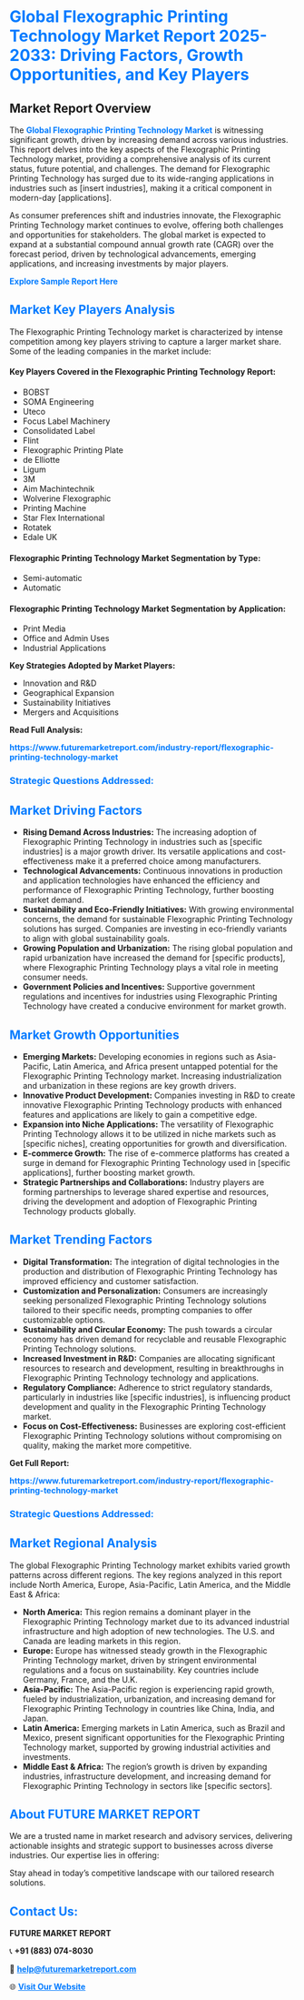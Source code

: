 <h1 style="color: #007BFF;">Global Flexographic Printing Technology Market Report 2025-2033: Driving Factors, Growth Opportunities, and Key Players</h1>

<section id="overview">
<h2>Market Report Overview</h2>
<p>The <a href="https://www.futuremarketreport.com/industry-report/flexographic-printing-technology-market" style="color: #007BFF; text-decoration: none;"><strong>Global Flexographic Printing Technology Market</strong></a> is witnessing significant growth, driven by increasing demand across various industries. This report delves into the key aspects of the Flexographic Printing Technology market, providing a comprehensive analysis of its current status, future potential, and challenges. The demand for Flexographic Printing Technology has surged due to its wide-ranging applications in industries such as [insert industries], making it a critical component in modern-day [applications].</p>
<p>As consumer preferences shift and industries innovate, the Flexographic Printing Technology market continues to evolve, offering both challenges and opportunities for stakeholders. The global market is expected to expand at a substantial compound annual growth rate (CAGR) over the forecast period, driven by technological advancements, emerging applications, and increasing investments by major players.</p>
</section>

<section id="overview">
<p><a href="https://www.futuremarketreport.com/request-sample/reportId=61647" style="color: #007BFF; text-decoration: none;"><strong>Explore Sample Report Here</strong></a></p>
</section>

<section id="key-players">
<h2 style="color: #007BFF;">Market Key Players Analysis</h2>
<p>The Flexographic Printing Technology market is characterized by intense competition among key players striving to capture a larger market share. Some of the leading companies in the market include:</p>
<h4>Key Players Covered in the Flexographic Printing Technology Report:</h4>
<ul><li>BOBST</li><li>SOMA Engineering</li><li>Uteco</li><li>Focus Label Machinery</li><li>Consolidated Label</li><li>Flint</li><li>Flexographic Printing Plate</li><li>de Elliotte</li><li>Ligum</li><li>3M</li><li>Aim Machintechnik</li><li>Wolverine Flexographic</li><li>Printing Machine</li><li>Star Flex International</li><li>Rotatek</li><li>Edale UK</li></ul>
<h4>Flexographic Printing Technology Market Segmentation by Type:</h4>
<ul><li>Semi-automatic</li><li>Automatic</li></ul>

<h4>Flexographic Printing Technology Market Segmentation by Application:</h4>
<ul><li>Print Media</li><li>Office and Admin Uses</li><li>Industrial Applications</li></ul>
<p><strong>Key Strategies Adopted by Market Players:</strong></p>
<ul>
<li>Innovation and R&D</li>
<li>Geographical Expansion</li>
<li>Sustainability Initiatives</li>
<li>Mergers and Acquisitions</li>
</ul>
</section>

<section>
<p><strong>Read Full Analysis: </strong></p><a href="https://www.futuremarketreport.com/industry-report/flexographic-printing-technology-market" style="color: #007BFF; text-decoration: none;"><strong>https://www.futuremarketreport.com/industry-report/flexographic-printing-technology-market</strong></a>
<h3 style="color: #007BFF;">Strategic Questions Addressed:</h3>
</section>

<section id="driving-factors">
<h2 style="color: #007BFF;">Market Driving Factors</h2>
<ul>
<li><strong>Rising Demand Across Industries:</strong> The increasing adoption of Flexographic Printing Technology in industries such as [specific industries] is a major growth driver. Its versatile applications and cost-effectiveness make it a preferred choice among manufacturers.</li>
<li><strong>Technological Advancements:</strong> Continuous innovations in production and application technologies have enhanced the efficiency and performance of Flexographic Printing Technology, further boosting market demand.</li>
<li><strong>Sustainability and Eco-Friendly Initiatives:</strong> With growing environmental concerns, the demand for sustainable Flexographic Printing Technology solutions has surged. Companies are investing in eco-friendly variants to align with global sustainability goals.</li>
<li><strong>Growing Population and Urbanization:</strong> The rising global population and rapid urbanization have increased the demand for [specific products], where Flexographic Printing Technology plays a vital role in meeting consumer needs.</li>
<li><strong>Government Policies and Incentives:</strong> Supportive government regulations and incentives for industries using Flexographic Printing Technology have created a conducive environment for market growth.</li>
</ul>
</section>

<section id="growth-opportunities">
<h2 style="color: #007BFF;">Market Growth Opportunities</h2>
<ul>
<li><strong>Emerging Markets:</strong> Developing economies in regions such as Asia-Pacific, Latin America, and Africa present untapped potential for the Flexographic Printing Technology market. Increasing industrialization and urbanization in these regions are key growth drivers.</li>
<li><strong>Innovative Product Development:</strong> Companies investing in R&D to create innovative Flexographic Printing Technology products with enhanced features and applications are likely to gain a competitive edge.</li>
<li><strong>Expansion into Niche Applications:</strong> The versatility of Flexographic Printing Technology allows it to be utilized in niche markets such as [specific niches], creating opportunities for growth and diversification.</li>
<li><strong>E-commerce Growth:</strong> The rise of e-commerce platforms has created a surge in demand for Flexographic Printing Technology used in [specific applications], further boosting market growth.</li>
<li><strong>Strategic Partnerships and Collaborations:</strong> Industry players are forming partnerships to leverage shared expertise and resources, driving the development and adoption of Flexographic Printing Technology products globally.</li>
</ul>
</section>

<section id="trending-factors">
<h2 style="color: #007BFF;">Market Trending Factors</h2>
<ul>
<li><strong>Digital Transformation:</strong> The integration of digital technologies in the production and distribution of Flexographic Printing Technology has improved efficiency and customer satisfaction.</li>
<li><strong>Customization and Personalization:</strong> Consumers are increasingly seeking personalized Flexographic Printing Technology solutions tailored to their specific needs, prompting companies to offer customizable options.</li>
<li><strong>Sustainability and Circular Economy:</strong> The push towards a circular economy has driven demand for recyclable and reusable Flexographic Printing Technology solutions.</li>
<li><strong>Increased Investment in R&D:</strong> Companies are allocating significant resources to research and development, resulting in breakthroughs in Flexographic Printing Technology technology and applications.</li>
<li><strong>Regulatory Compliance:</strong> Adherence to strict regulatory standards, particularly in industries like [specific industries], is influencing product development and quality in the Flexographic Printing Technology market.</li>
<li><strong>Focus on Cost-Effectiveness:</strong> Businesses are exploring cost-efficient Flexographic Printing Technology solutions without compromising on quality, making the market more competitive.</li>
</ul>
</section>

<section>
<p><strong>Get Full Report: </strong></p><a href="https://www.futuremarketreport.com/industry-report/flexographic-printing-technology-market" style="color: #007BFF; text-decoration: none;"><strong>https://www.futuremarketreport.com/industry-report/flexographic-printing-technology-market</strong></a>
<h3 style="color: #007BFF;">Strategic Questions Addressed:</h3>
</section>


<section id="regional-analysis">
<h2 style="color: #007BFF;">Market Regional Analysis</h2>
<p>The global Flexographic Printing Technology market exhibits varied growth patterns across different regions. The key regions analyzed in this report include North America, Europe, Asia-Pacific, Latin America, and the Middle East & Africa:</p>
<ul>
<li><strong>North America:</strong> This region remains a dominant player in the Flexographic Printing Technology market due to its advanced industrial infrastructure and high adoption of new technologies. The U.S. and Canada are leading markets in this region.</li>
<li><strong>Europe:</strong> Europe has witnessed steady growth in the Flexographic Printing Technology market, driven by stringent environmental regulations and a focus on sustainability. Key countries include Germany, France, and the U.K.</li>
<li><strong>Asia-Pacific:</strong> The Asia-Pacific region is experiencing rapid growth, fueled by industrialization, urbanization, and increasing demand for Flexographic Printing Technology in countries like China, India, and Japan.</li>
<li><strong>Latin America:</strong> Emerging markets in Latin America, such as Brazil and Mexico, present significant opportunities for the Flexographic Printing Technology market, supported by growing industrial activities and investments.</li>
<li><strong>Middle East & Africa:</strong> The region’s growth is driven by expanding industries, infrastructure development, and increasing demand for Flexographic Printing Technology in sectors like [specific sectors].</li>
</ul>
</section>

<footer>
<h2 style="color: #007BFF;">About FUTURE MARKET REPORT</h2>
<p>We are a trusted name in market research and advisory services, delivering actionable insights and strategic support to businesses across diverse industries. Our expertise lies in offering:</p>

<p>Stay ahead in today’s competitive landscape with our tailored research solutions.</p>

<h2 style="color: #007BFF;">Contact Us:</h2>
<p><strong>FUTURE MARKET REPORT</strong></p>
<p>📞 <strong>+91 (883) 074-8030</strong></p>
<p>📧 <strong><a href="mailto:help@futuremarketreport.com" style="color: #007BFF;">help@futuremarketreport.com</a></strong></p>
<p>🌐 <strong><a href="https://www.futuremarketreport.com/" style="color: #007BFF;">Visit Our Website</a></strong></p>
</footer>